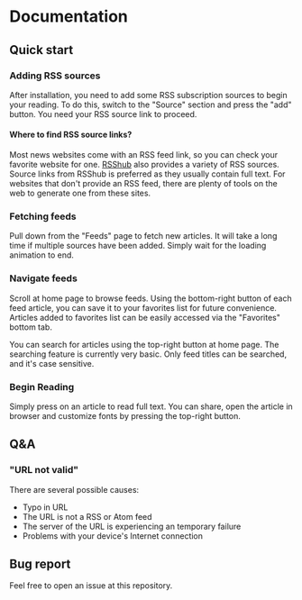 # Documentation

## Quick start

### Adding RSS sources

After installation, you need to add some RSS subscription sources to begin your reading. To do this, switch to the "Source" section and press the "add" button. You need your RSS source link to proceed.

#### Where to find RSS source links?

Most news websites come with an RSS feed link, so you can check your favorite website for one. [RSShub](https://docs.rsshub.app/en/) also provides a variety of RSS sources. Source links from RSShub is preferred as they usually contain full text. For websites that don't provide an RSS feed, there are plenty of tools on the web to generate one from these sites.

### Fetching feeds

Pull down from the "Feeds" page to fetch new articles. It will take a long time if multiple sources have been added. Simply wait for the loading animation to end.

### Navigate feeds

Scroll at home page to browse feeds. Using the bottom-right button of each feed article, you can save it to your favorites list for future convenience. Articles added to favorites list can be easily accessed via the "Favorites" bottom tab.

You can search for articles using the top-right button at home page. The searching feature is currently very basic. Only feed titles can be searched, and it's case sensitive.

### Begin Reading

Simply press on an article to read full text. You can share, open the article in browser and customize fonts by pressing the top-right button.

## Q&A

### "URL not valid"

There are several possible causes:

+ Typo in URL
+ The URL is not a RSS or Atom feed
+ The server of the URL is experiencing an temporary failure
+ Problems with your device's Internet connection

## Bug report

Feel free to open an issue at this repository.